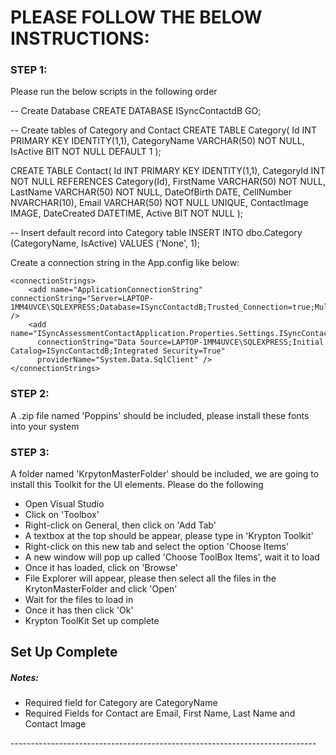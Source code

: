 <h1>PLEASE FOLLOW THE BELOW INSTRUCTIONS:</h1>

<h3>STEP 1:</h3>

<p>Please run the below scripts in the following order</p>

-- Create Database
CREATE DATABASE ISyncContactdB
GO;

-- Create tables of Category and Contact
CREATE TABLE Category(
	Id INT PRIMARY KEY IDENTITY(1,1),
	CategoryName VARCHAR(50) NOT NULL,
	IsActive BIT NOT NULL DEFAULT 1
);

CREATE TABLE Contact(
	Id INT PRIMARY KEY IDENTITY(1,1),
	CategoryId INT NOT NULL REFERENCES Category(Id),
	FirstName VARCHAR(50) NOT NULL,
	LastName VARCHAR(50) NOT NULL,
	DateOfBirth DATE, 
	CellNumber NVARCHAR(10),
	Email VARCHAR(50) NOT NULL UNIQUE,
	ContactImage IMAGE, 
	DateCreated DATETIME,
	Active BIT NOT NULL
);

-- Insert default record into Category table
INSERT INTO dbo.Category (CategoryName, IsActive)
VALUES ('None', 1);

<p>Create a connection string in the App.config like below:</p>

	<connectionStrings>
		<add name="ApplicationConnectionString" connectionString="Server=LAPTOP-1MM4UVCE\SQLEXPRESS;Database=ISyncContactdB;Trusted_Connection=true;MultipleActiveResultSets=true;" />
		<add name="ISyncAssessmentContactApplication.Properties.Settings.ISyncContactdBConnectionString"
		  connectionString="Data Source=LAPTOP-1MM4UVCE\SQLEXPRESS;Initial Catalog=ISyncContactdB;Integrated Security=True"
		  providerName="System.Data.SqlClient" />
	</connectionStrings>

<h3>STEP 2:</h3>

<p>A .zip file named 'Poppins' should be included, please install these fonts into your system</p>

<h3>STEP 3:</h3>

<p>A folder named 'KrpytonMasterFolder' should be included, we are going to install this Toolkit for the UI elements. Please do the following</p>

<ul>
	<li>Open Visual Studio</li>
	<li>Click on 'Toolbox'</li>
	<li>Right-click on General, then click on 'Add Tab'</li>
	<li>A textbox at the top should be appear, please type in 'Krypton Toolkit'</li>
	<li>Right-click on this new tab and select the option 'Choose Items'</li>
	<li>A new window will pop up called 'Choose ToolBox Items', wait it to load</li>
	<li>Once it has loaded, click on 'Browse'</li>
	<li>File Explorer will appear, please then select all the files in the KrytonMasterFolder and click 'Open'</li>
	<li>Wait for the files to load in</li>
	<li>Once it has then click 'Ok'</li>
	<li>Krypton ToolKit Set up complete</li>
</ul>

<h2>Set Up Complete</h2>

<h5>Notes:</h5>
<ul>
	<li>Required field for Category are CategoryName</li>
	<li>Required Fields for Contact are Email, First Name, Last Name and Contact Image</li>
</ul>

<p>----------------------------------------------------------------------------</p>